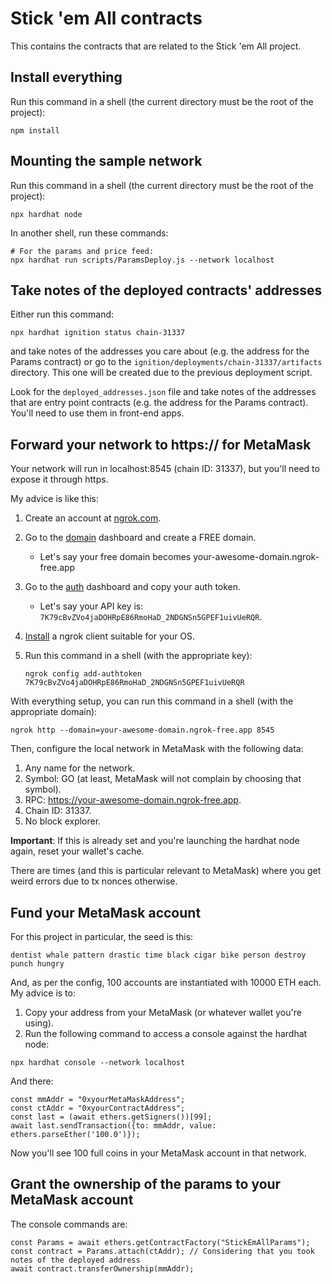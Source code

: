 # Stick 'em All contracts

This contains the contracts that are related to the Stick 'em All project.

## Install everything

Run this command in a shell (the current directory must be the root of the project):

```shell
npm install
```

## Mounting the sample network

Run this command in a shell (the current directory must be the root of the project):

```shell
npx hardhat node
```

In another shell, run these commands:

```shell
# For the params and price feed:
npx hardhat run scripts/ParamsDeploy.js --network localhost
```

## Take notes of the deployed contracts' addresses

Either run this command:

```shell
npx hardhat ignition status chain-31337
```

and take notes of the addresses you care about (e.g. the address for the Params contract) or go to the
`ignition/deployments/chain-31337/artifacts` directory. This one will be created due to the previous deployment script.

Look for the `deployed_addresses.json` file and take notes of the addresses that are entry point contracts
(e.g. the address for the Params contract). You'll need to use them in front-end apps.

## Forward your network to https:// for MetaMask

Your network will run in localhost:8545 (chain ID: 31337), but you'll need to expose it through https.

My advice is like this:

  1. Create an account at [ngrok.com](https://ngrok.com).
  2. Go to the [domain](https://dashboard.ngrok.com/cloud-edge/domains) dashboard and create a FREE domain.
     - Let's say your free domain becomes your-awesome-domain.ngrok-free.app 
  3. Go to the [auth](https://dashboard.ngrok.com/get-started/your-authtoken) dashboard and copy your auth token.
     - Let's say your API key is: `7K79cBvZVo4jaDOHRpE86RmoHaD_2NDGNSn5GPEF1uivUeRQR`.
  4. [Install](https://ngrok.com/download) a ngrok client suitable for your OS.
  5. Run this command in a shell (with the appropriate key):

     ```shell
     ngrok config add-authtoken 7K79cBvZVo4jaDOHRpE86RmoHaD_2NDGNSn5GPEF1uivUeRQR
     ```

With everything setup, you can run this command in a shell (with the appropriate domain):

```shell
ngrok http --domain=your-awesome-domain.ngrok-free.app 8545
```

Then, configure the local network in MetaMask with the following data:

1. Any name for the network.
2. Symbol: GO (at least, MetaMask will not complain by choosing that symbol).
3. RPC: https://your-awesome-domain.ngrok-free.app.
4. Chain ID: 31337.
5. No block explorer.

__Important__: If this is already set and you're launching the hardhat node again, reset your wallet's cache.

There are times (and this is particular relevant to MetaMask) where you get weird errors due to tx nonces otherwise.

## Fund your MetaMask account

For this project in particular, the seed is this:

```
dentist whale pattern drastic time black cigar bike person destroy punch hungry
```

And, as per the config, 100 accounts are instantiated with 10000 ETH each.
My advice is to:

1. Copy your address from your MetaMask (or whatever wallet you're using).
2. Run the following command to access a console against the hardhat node:

```shell
npx hardhat console --network localhost
```

And there:

```node
const mmAddr = "0xyourMetaMaskAddress";
const ctAddr = "0xyourContractAddress";
const last = (await ethers.getSigners())[99];
await last.sendTransaction({to: mmAddr, value: ethers.parseEther('100.0')});
```

Now you'll see 100 full coins in your MetaMask account in that network.

## Grant the ownership of the params to your MetaMask account

The console commands are:

```node
const Params = await ethers.getContractFactory("StickEmAllParams");
const contract = Params.attach(ctAddr); // Considering that you took notes of the deployed address
await contract.transferOwnership(mmAddr);
```